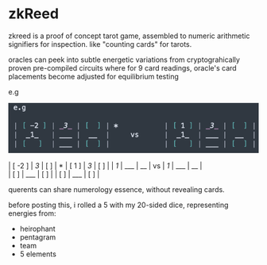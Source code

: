 # zkReed

zkreed is a proof of concept tarot game, assembled to numeric arithmetic signifiers for inspection. like "counting cards" for tarots.

oracles can peek into subtle energetic variations from cryptograhically proven pre-compiled circuits
where for 9 card readings, oracle's card placements become adjusted for equilibrium testing

e.g

![spread](./spread.png)

| [ -2 ] | _3_ | [  ] | *			| [ 1 ] | _3_ | [  ] | 
|  _1_   | ___ |  __  |		vs		|  _1_  | ___ |  __  |  
| [   ]  | ___ | [  ] |				| [   ] | ___ | [  ] |

querents can share numerology essence, without revealing cards. 

before posting this, i rolled a 5 with my 20-sided dice, representing energies from:
- heirophant
- pentagram
- team
- 5 elements
